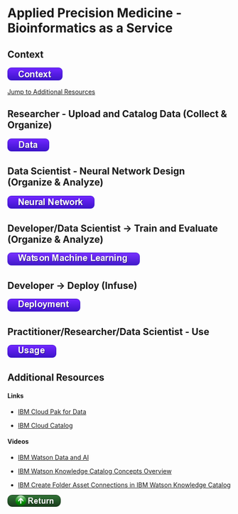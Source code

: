 #  Applied Precision Medicine - Bioinformatics as a Service

## Context

[![Context](./buttons/buContext.png)](./markdown/context.md)

[Jump to Additional Resources](#Additional-Resources)

## Researcher - Upload and Catalog Data (Collect & Organize)

[![Data](./buttons/buData.png)](./markdown/data.md)

## Data Scientist - Neural Network Design (Organize & Analyze)

[![Neural Network](./buttons/buNeuralNetwork.png)](./markdown/neural_network.md)

## Developer/Data Scientist -> Train and Evaluate (Organize & Analyze)

[![WML](./buttons/buWML.png)](./markdown/wml.md)

## Developer -> Deploy (Infuse)

[![Deployment](./buttons/buDeployment.png)](./markdown/deployment.md)

## Practitioner/Researcher/Data Scientist - Use

[![Deployment](./buttons/buUse.png)](./markdown/use.md)

## Additional Resources

#### Links

- [IBM Cloud Pak for Data](https://developer.ibm.com/clouddataservices/docs/ibm-cloud-pak-for-data/)

- [IBM Cloud Catalog](https://console.bluemix.net/catalog/)

#### Videos

- [IBM Watson Data and AI](https://www.youtube.com/watch?v=EdceqGUuEQM)

- [IBM Watson Knowledge Catalog Concepts Overview](https://www.youtube.com/watch?v=OMBNKk8LNck&list=PLzpeuWUENMK1z9oXhTlbNXRiRaBjSpUKJ&index=4)

- [IBM Create Folder Asset Connections in IBM Watson Knowledge Catalog](https://www.youtube.com/watch?v=WVUPHRsXwSQ&list=PLzpeuWUENMK1z9oXhTlbNXRiRaBjSpUKJ&index=8)

[![return](./buttons/return.png)](#Context)
